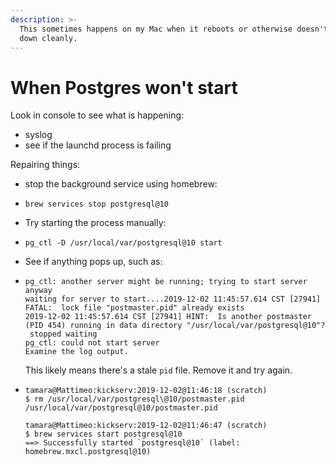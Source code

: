 ```yaml
---
description: >-
  This sometimes happens on my Mac when it reboots or otherwise doesn't shut
  down cleanly.
---
```


# When Postgres won't start

Look in console to see what is happening:

* syslog
* see if the launchd process is failing

Repairing things:

* stop the background service using homebrew:
* ```text
  brew services stop postgresql@10
  ```

* Try starting the process manually:
* ```text
  pg_ctl -D /usr/local/var/postgresql@10 start

  ```

* See if anything pops up, such as:
* ```text
  pg_ctl: another server might be running; trying to start server anyway
  waiting for server to start....2019-12-02 11:45:57.614 CST [27941] FATAL:  lock file "postmaster.pid" already exists
  2019-12-02 11:45:57.614 CST [27941] HINT:  Is another postmaster (PID 454) running in data directory "/usr/local/var/postgresql@10"?
   stopped waiting
  pg_ctl: could not start server
  Examine the log output.

  ```

  This likely means there's a stale `pid` file. Remove it and try again.

* ```text
  tamara@Mattimeo:kickserv:2019-12-02@11:46:18 (scratch)
  $ rm /usr/local/var/postgresql\@10/postmaster.pid 
  /usr/local/var/postgresql@10/postmaster.pid

  ```

  ```text
  tamara@Mattimeo:kickserv:2019-12-02@11:46:47 (scratch)
  $ brew services start postgresql@10
  ==> Successfully started `postgresql@10` (label: homebrew.mxcl.postgresql@10)

  ```

